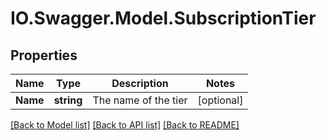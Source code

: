 # IO.Swagger.Model.SubscriptionTier
## Properties

Name | Type | Description | Notes
------------ | ------------- | ------------- | -------------
**Name** | **string** | The name of the tier | [optional] 

[[Back to Model list]](../README.md#documentation-for-models) [[Back to API list]](../README.md#documentation-for-api-endpoints) [[Back to README]](../README.md)

